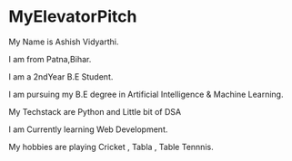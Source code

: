 # MyElevatorPitch

My Name is Ashish Vidyarthi.

I am from Patna,Bihar.

I am a 2ndYear B.E Student.

I am pursuing my B.E degree in Artificial Intelligence & Machine Learning.

My Techstack are Python and Little bit of DSA

I am Currently learning Web Development.

My hobbies are playing Cricket , Tabla , Table Tennnis.
